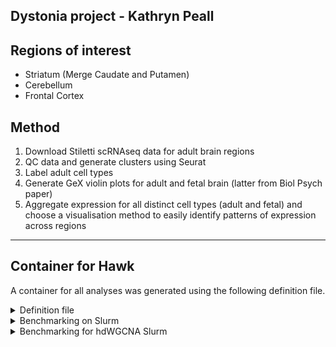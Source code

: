 ## Dystonia project - Kathryn Peall

## Regions of interest
  + Striatum (Merge Caudate and Putamen)
  + Cerebellum
  + Frontal Cortex

## Method

1. Download Stiletti scRNAseq data for adult brain regions
2. QC data and generate clusters using Seurat
3. Label adult cell types
4. Generate GeX violin plots for adult and fetal brain (latter from Biol Psych paper)
5. Aggregate expression for all distinct cell types (adult and fetal) and choose
a visualisation method to easily identify patterns of expression across regions 

***

## Container for Hawk

A container for all analyses was generated using the following definition file.

<details>

<summary>Definition file</summary>

```
Bootstrap: docker
From: bioconductor/bioconductor_docker:devel

%labels
    Version v0.0.1

%help
    This is a container to run Seurat 5 on Hawk

%post
    # Update the image
    apt update
    apt upgrade -y

    # for igraph
    apt install -y glpk-utils libglpk-dev

    # for sctransform
    apt install -y libicu-dev

    # for BPCells
    apt install -y libhdf5-dev

    # Install R packages
    R --no-echo -e 'remotes::install_github("bnprks/BPCells")'
    R --no-echo -e 'BiocManager::install("glmGamPoi")'
    R --no-echo -e 'install.packages("RPresto")'
    R --no-echo -e 'install.packages("Seurat")'
    R --no-echo -e 'setRepositories(ind=1:3)' # Needed to automatically install Bioconductor dependencies for Signac
    R --no-echo -e 'install.packages(c("R.utils", "Signac"))'
    R --no-echo -e 'remotes::install_github("satijalab/seurat-wrappers")'
    R --no-echo -e 'remotes::install_github("satijalab/azimuth")'
    R --no-echo -e 'BiocManager::install(c("scuttle", "scater"))'
    R --no-echo -e 'install.packages(c("scCustomize", "readxl", "harmony")'

    # For hdWGCNA
    R --no-echo -e 'BiocManager::install(c("WGCNA", "igraph", "devtools", "GeneOverlap", "ggrepel", "UCell"))'
    R --no-echo -e 'devtools::install_github("NightingaleHealth/ggforestplot")'
    R --no-echo -e 'devtools::install_github("smorabit/hdWGCNA", ref="dev")'
    R --no-echo -e 'install.packages(c("tidyverse", "kableExtra", "enrichR"))'

    apt clean
```
</details>

<details>

<summary>Benchmarking on Slurm</summary>

- Settings: `threads = 10, mem_mb = 40000`
- Pass: Str
- Failed (OOM): Cer, FCX

```bash
# FCX: Fail

Job ID: 56154891
Cluster: hawk
State: OUT_OF_MEMORY (exit code 0)
Nodes: 1
Cores per node: 10
CPU Utilized: 00:03:50
CPU Efficiency: 9.06% of 00:42:20 core-walltime
Job Wall-clock time: 00:04:14
Memory Utilized: 0.00 MB (estimated maximum)
Memory Efficiency: 0.00% of 39.06 GB (39.06 GB/node)

# Str: Pass

Job ID: 56154892
Cluster: hawk
State: COMPLETED (exit code 0)
Nodes: 1
Cores per node: 10
CPU Utilized: 01:03:37
CPU Efficiency: 9.87% of 10:44:20 core-walltime
Job Wall-clock time: 01:04:26
Memory Utilized: 28.52 GB
Memory Efficiency: 73.00% of 39.06 GB

# Cer: Fail

Job ID: 56154893
Cluster: hawk
State: OUT_OF_MEMORY (exit code 0)
Nodes: 1
Cores per node: 10
CPU Utilized: 01:40:45
CPU Efficiency: 9.85% of 17:02:20 core-walltime
Job Wall-clock time: 01:42:14
Memory Utilized: 27.76 GB
Memory Efficiency: 71.07% of 39.06 GB

```

- Settings: `threads = 20, mem_mb = 80000`
- Pass: Cer
- Failed (OOM): FCX

```bash
# FCX: Fail
Job ID: 56155003
Cluster: hawk
State: OUT_OF_MEMORY (exit code 0)
Nodes: 1
Cores per node: 20
CPU Utilized: 06:44:21
CPU Efficiency: 4.46% of 6-07:05:00 core-walltime
Job Wall-clock time: 07:33:15
Memory Utilized: 73.40 GB
Memory Efficiency: 93.96% of 78.12 GB

# Cer: Pass
 
Cluster: hawk
State: COMPLETED (exit code 0)
Nodes: 1
Cores per node: 20
CPU Utilized: 02:30:13
CPU Efficiency: 5.15% of 2-00:38:40 core-walltime
Job Wall-clock time: 02:25:56
Memory Utilized: 34.36 GB
Memory Efficiency: 43.98% of 78.12 GB
```

- Settings: `threads = 20, mem_mb = 100000`
- Failed (OOM): FCX
  
```bash
Job ID: 56157207
Cluster: hawk
State: OUT_OF_MEMORY (exit code 0)
Nodes: 1
Cores per node: 20
CPU Utilized: 06:01:03
CPU Efficiency: 4.70% of 5-08:05:40 core-walltime
Job Wall-clock time: 06:24:17
Memory Utilized: 78.19 GB
Memory Efficiency: 80.06% of 97.66 GB
```

- Settings: `threads = 20, mem_mb = 200000`
- Failed (OOM): FCX

```bash
Job ID: 56157477
Cluster: hawk
State: OUT_OF_MEMORY (exit code 0)
Nodes: 1
Cores per node: 20
CPU Utilized: 09:28:13
CPU Efficiency: 4.72% of 8-08:26:20 core-walltime
Job Wall-clock time: 10:01:19
Memory Utilized: 159.52 GB
Memory Efficiency: 81.68% of 195.31 GB
```

- Settings: `threads = 20, mem_mb = 200000`
- Pass: FCX
- using `future('multicore', workers = snakemake@threads)` within R

```bash

Job ID: 56159050
Cluster: hawk
State: COMPLETED (exit code 0)
Nodes: 1
Cores per node: 20
CPU Utilized: 10:04:51
CPU Efficiency: 4.94% of 8-11:59:00 core-walltime
Job Wall-clock time: 10:11:57
Memory Utilized: 182.53 GB
Memory Efficiency: 93.46% of 195.31 GB
```

- 2nd run on same same settings as above:
- This can take > 24hrs in queue for resources
- Seems to be a big discrepancy in the memory
  utilised: between 108 and 182 Gs.

```bash
Job ID: 56163010
Cluster: hawk
State: COMPLETED (exit code 0)
Nodes: 1
Cores per node: 20
CPU Utilized: 11:07:56
CPU Efficiency: 4.81% of 9-15:15:40 core-walltime
Job Wall-clock time: 11:33:47
Memory Utilized: 108.15 GB
Memory Efficiency: 55.37% of 195.31 GB
```
</details>

<details>

<summary>Benchmarking for hdWGCNA Slurm</summary>

Again problems with FCX in particular. Main problem is 
transposing the count matrix at the start of the script.

Tried close to max resources on the HTC cluster:

- Settings: `threads = 24, mem_mb = 240000, -p highmem`
- Fail: OOM

```bash
Job ID: 58052149
Cluster: hawk
User/Group: c.c1477909/c.c1477909
State: OUT_OF_MEMORY (exit code 0)
Nodes: 1
Cores per node: 24
CPU Utilized: 02:37:42
CPU Efficiency: 4.03% of 2-17:11:12 core-walltime
Job Wall-clock time: 02:42:58
Memory Utilized: 206.46 GB
Memory Efficiency: 88.09% of 234.38 GB
```

Tried to run it on the `highmem` partition, but even
approaching the absolute resource limits for that:

- Settings: `threads = 20, mem_mb = 300000, -p highmem`
- Fail: OOM

```bash
Job ID: 58057393
Cluster: hawk
User/Group: c.c1477909/c.c1477909
State: OUT_OF_MEMORY (exit code 0)
Nodes: 1
Cores per node: 20
CPU Utilized: 02:32:34
CPU Efficiency: 4.87% of 2-04:13:20 core-walltime
Job Wall-clock time: 02:36:40
Memory Utilized: 236.51 GB
```

- Settings: `threads = 20, mem_mb = 350000, -p highmem`
- Fail: (exit code 1)

```bash
Job ID: 58100400
Cluster: hawk
User/Group: c.c1477909/c.c1477909
State: FAILED (exit code 1)
Nodes: 1
Cores per node: 20
CPU Utilized: 02:55:44
CPU Efficiency: 4.89% of 2-11:57:20 core-walltime
Job Wall-clock time: 02:59:52
Memory Utilized: 310.64 GB
Memory Efficiency: 90.89% of 341.80 GB
```

In this run R threw the following error:

```r
Error in mcfork() : 
  unable to fork, possible reason: Cannot allocate memory
```

This was due to the threads allocation in the R script (40) 
not matching that set by snakemake (20). The run passed the
point it usually fails at, so next run with same reosurces 
may complete.

***


